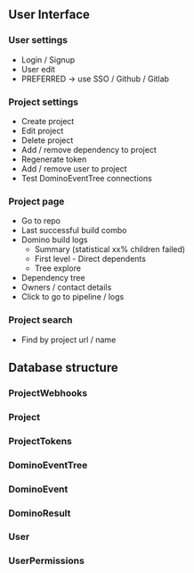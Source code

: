 ## User Interface

### User settings

- Login / Signup
- User edit
- PREFERRED -> use SSO / Github / Gitlab

### Project settings

- Create project
- Edit project
- Delete project
- Add / remove dependency to project
- Regenerate token
- Add / remove user to project
- Test DominoEventTree connections

### Project page

- Go to repo
- Last successful build combo
- Domino build logs
  - Summary (statistical xx% children failed)
  - First level - Direct dependents
  - Tree explore
- Dependency tree
- Owners / contact details
- Click to go to pipeline / logs

### Project search

- Find by project url / name

## Database structure

### ProjectWebhooks

### Project

### ProjectTokens

### DominoEventTree

### DominoEvent

### DominoResult

### User

### UserPermissions
